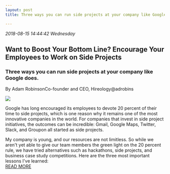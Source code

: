 ```yaml
---
layout: post
title: Three ways you can run side projects at your company like Google does

---
```

*2018-08-15 14:44:42 Wednesday*
## Want to Boost Your Bottom Line?  Encourage Your Employees to Work on Side Projects     
### Three ways you can run side projects at your company like Google does.  
By Adam RobinsonCo-founder and CEO, Hireology@adrobins

<img src="https://www.incimages.com/uploaded_files/image/970x450/getty_586970661_348811.jpg">

Google has long encouraged its employees to devote 20 percent of their time to side projects, which is one reason why it remains one of the most innovative companies in the world.
For companies that invest in side project initiatives, the outcomes can be incredible: Gmail, Google Maps, Twitter, Slack, and Groupon all started as side projects.

My company is young, and our resources are not limitless. So while we aren't yet able to give our team members the green light on the 20 percent rule, we have tried alternatives such as hackathons, side projects, and business case study competitions. Here are the three most important lessons I've learned:  
[READ MORE](https://www.inc.com/adam-robinson/google-employees-dedicate-20-percent-of-their-time-to-side-projects-heres-how-it-works.html "READ MORE")
